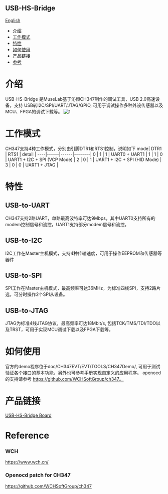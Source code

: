 USB-HS-Bridge
-----------
[English](./README.md)
* [介绍](#介绍) 
* [工作模式](#工作模式)
* [特性](#特性)
* [如何使用](#如何使用)
* [产品链接](#产品链接)
* [参考](#参考)


# 介绍
USB-HS-Bridge 是MuseLab基于沁恒CH347制作的调试工具，USB 2.0高速设备，支持 USB转I2C/SPI/UART/JTAG/GPIO, 可用于调试操作多种外设传感器以及MCU、FPGA的调试下载等。
![1](https://github.com/wuxx/USB-HS-Bridge/blob/master/doc/3.jpg)

# 工作模式
CH347支持4种工作模式，分别由引脚DTR1和RTS1控制，说明如下
mode| DTR1 | RTS1 | detail | 
----|------|------|--------|
0   |  1   |  1   | UART0 + UART1 |
1   |  1   |  0   | UART1 + I2C + SPI (VCP Mode) |
2   |  0   |  1   | UART1 + I2C + SPI (HID Mode) |
3   |  0   |  0   | UART1 + JTAG  |

# 特性
## USB-to-UART
CH347支持2路UART，单路最高波特率可达9Mbps，其中UART0支持所有的modem控制信号和流控，UART1支持部分modem信号和流控。

## USB-to-I2C
I2C工作在Master主机模式，支持4种传输速度，可用于操作EEPROM和传感器等器件

## USB-to-SPI
SPI工作在Master主机模式，最高频率可达36MHz，为标准四线SPI，支持2路片选，可分时操作2个SPI从设备。

## USB-to-JTAG
JTAG为标准4线JTAG协议，最高频率可达18Mbit/s, 包括TCK/TMS/TDI/TDO以及TRST，可用于实现MCU调试下载以及FPGA下载等。

# 如何使用
官方的demo程序位于doc/CH347EVT/EVT/TOOLS/CH347Demo/, 可用于测试验证各个接口的基本功能，另外也可参考手册实现自定义的应用程序。
openocd 的支持请参考 https://github.com/WCHSoftGroup/ch347。

# 产品链接
[USB-HS-Bridge Board](https://item.taobao.com/item.htm?spm=a1z10.3-c.w4002-21349689064.10.72f8773dlRkUhZ&id=682518391864)

# Reference
### WCH
https://www.wch.cn/
### Openocd patch for CH347
https://github.com/WCHSoftGroup/ch347

